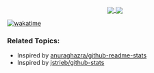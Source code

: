 <p align="center"><a href="https://github.com/jstrieb/github-stats">
  <img align="center" src="![](https://raw.githubusercontent.com/austintuley/github-stats/master/generated/overview.svg#gh-dark-mode-only)" />
</a>
<a href="https://github.com/jstrieb/github-stats">
    <img align="center" src="![](https://raw.githubusercontent.com/austintuley/github-stats/master/generated/languages.svg#gh-dark-mode-only)" />
</a></p>

[![wakatime](https://wakatime.com/badge/user/1fe83b0e-b8e7-4414-ad72-b2d87bb7d83d.svg)](https://wakatime.com/@1fe83b0e-b8e7-4414-ad72-b2d87bb7d83d)

### Related Topics:
- Inspired by [anuraghazra/github-readme-stats](https://github.com/anuraghazra/github-readme-stats)
- Inspired by [jstrieb/github-stats](https://github.com/jstrieb/github-stats)
